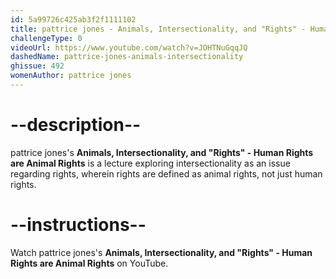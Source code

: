 ```yaml
---
id: 5a99726c425ab3f2f1111102
title: pattrice jones - Animals, Intersectionality, and "Rights" - Human Rights are Animal Rights 
challengeType: 0
videoUrl: https://www.youtube.com/watch?v=JOHTNuGqqJQ
dashedName: pattrice-jones-animals-intersectionality
ghissue: 492
womenAuthor: pattrice jones
---
```


# --description--

pattrice jones's __Animals, Intersectionality, and "Rights" - Human Rights are Animal Rights__ is a lecture exploring intersectionality as an issue regarding rights, wherein rights are defined as animal rights, not just human rights.

# --instructions--

Watch pattrice jones's __Animals, Intersectionality, and "Rights" - Human Rights are Animal Rights__ on YouTube. 